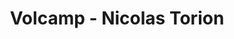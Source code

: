 ---
  name: Nicolas Torion
  title: Volcamp - Nicolas Torion
  abstract: 
  twitter: none
  photo: none
  linkedin: none
  keynotes: false
---